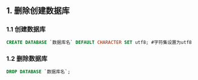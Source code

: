 ## 1. 删除创建数据库
### 1.1 创建数据库
```SQL
CREATE DATABASE `数据库名` DEFAULT CHARACTER SET utf8; #字符集设置为utf8
```
### 1.2 删除数据库
```SQL
DROP DATABASE `数据库名`;
```
